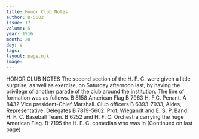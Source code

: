 ```yaml
---
title: Honor Club Notes
author: B-5602
issue: 17
volume: 5
year: 1916
month: 20
day: V
tags:
layout: page.njk
image:
---
```

HONOR CLUB NOTES       The second section of the H. F. C. were given a little surprise, as well as exercise, on Saturday afternoon last, by having the privilege of another parade of the club around the institution. The line of formation was as follows.       B 8158 American Flag B 7963 H. F.C. Penant.       A 8432 Vice president-Chief Marshall.       Club officers B 6393-7933, Aides, Representative.       Delegates B 7819-5602. Prof. Wiegandt and E. S. P. Band.       H. F. C. Baseball Team.       B 6252 and H. F. C. Orchestra carrying the huge American Flag.       B-7195 the H. F. C. comedian who was in       (Continued on last page)    

